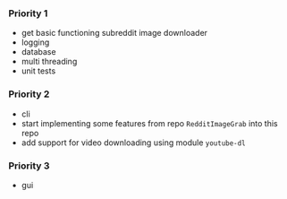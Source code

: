 ### Priority 1

* get basic functioning subreddit image downloader
* logging
* database
* multi threading
* unit tests

### Priority 2

* cli
* start implementing some features from repo `RedditImageGrab` into this repo
* add support for video downloading using module `youtube-dl`

### Priority 3

* gui

